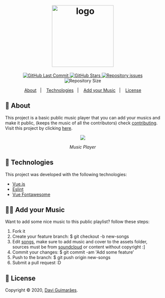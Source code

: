 <h1 align="center">
  <img alt="logo" src="https://i.imgur.com/iHflppC.png" width="200"/>
  <br>
</h1>

<p align="center">
  <a href="https://github.com/Davigl/vue-music-player/commits/master">
    <img alt="GitHub Last Commit" src="https://img.shields.io/github/last-commit/Davigl/vue-music-player?style=flat-square&color=ff69b4">
  </a>
  
  <a href="https://github.com/Davigl/vue-music-player/stargazers">
    <img alt="GitHub Stars" src="https://img.shields.io/github/stars/Davigl/vue-music-player.svg">
  </a>

  <a href="https://github.com/Davigl/vue-music-player/issues">
    <img alt="Repository issues" src="https://img.shields.io/github/issues/Davigl/vue-music-player?style=flat-square&color=yellow">
  </a>

  <img alt="Repository Size" src="https://img.shields.io/github/repo-size/Davigl/vue-music-player?style=flat-square&color=blueviolet">
</p>

<p align="center">
  <a href="#thinking-about">About</a>&nbsp;&nbsp;&nbsp;|&nbsp;&nbsp;&nbsp;
  <a href="#rocket-technologies">Technologies</a>&nbsp;&nbsp;&nbsp;|&nbsp;&nbsp;&nbsp;
  <a href="#user-content--add-your-music">Add your Music</a>&nbsp;&nbsp;&nbsp;|&nbsp;&nbsp;&nbsp;
  <a href="#memo-license">License</a>
</p>

## :thinking: About

This project is a basic public music player that you can add your musics and make it public, (keeps the music of all the contributors) check [contributing](#user-content--add-your-music). Visit this project by clicking [here](https://basic-music-player.netlify.com/).

<div align="center">

![](https://i.imgur.com/8AYdnRt.gif)

*Music Player*

</div>

## :rocket: Technologies

This project was developed with the following technologies:

- [Vue.js](https://github.com/axios/axios)
- [Eslint](https://github.com/eslint/eslint)
- [Vue Fontawesome](https://github.com/FortAwesome/vue-fontawesome)

## 💁🏻 Add your Music

Want to add some nice music to this public playlist? follow these steps:

1. Fork it
2. Create your feature branch: $ git checkout -b new-songs
3. Edit [songs](https://github.com/Davigl/vue-music-player/blob/master/src/mocks/songs.js), make sure to add music and cover to the assets folder, sources must be from [soundcloud](https://soundcloud.com/) or content without copyright :]
4. Commit your changes: $ git commit -am 'Add some feature'
5. Push to the branch: $ git push origin new-songs
6. Submit a pull request :D

## :memo: License

Copyright © 2020, [Davi Guimarães](https://github.com/davigl).
